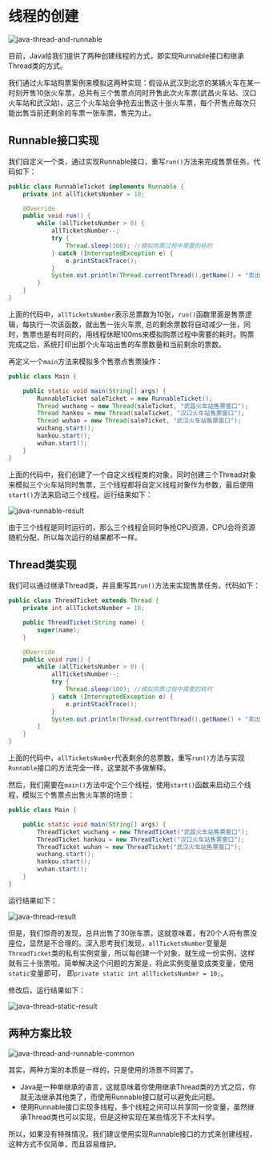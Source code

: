 # 线程的创建

![java-thread-and-runnable](https://tva1.sinaimg.cn/large/008eGmZEly1gmm4ce33tkj30rs0etgms.jpg)

目前，Java给我们提供了两种创建线程的方式，即实现Runnable接口和继承Thread类的方式。

我们通过火车站购票案例来模拟这两种实现：假设从武汉到北京的某辆火车在某一时刻开售10张火车票，总共有三个售票点同时开售此次火车票(武昌火车站、汉口火车站和武汉站)，这三个火车站会争抢去出售这十张火车票，每个开售点每次只能出售当前还剩余的车票一张车票，售完为止。

## Runnable接口实现

我们自定义一个类，通过实现Runnable接口，重写`run()`方法来完成售票任务。代码如下：

```java
public class RunnableTicket implements Runnable {
    private int allTicketsNumber = 10;

    @Override
    public void run() {
        while (allTicketsNumber > 0) {
            allTicketsNumber--;
            try {
                Thread.sleep(100); //模拟购票过程中需要的耗时
            } catch (InterruptedException e) {
                e.printStackTrace();
            }
            System.out.println(Thread.currentThread().getName() + "卖出了1张票，剩余票数为：" + allTicketsNumber);
        }
    }
}
```

上面的代码中，`allTicketsNumber`表示总票数为10张，`run()`函数里面是售票逻辑，每执行一次该函数，就出售一张火车票, 总的剩余票数将自动减少一张，同时，售票也是有时间的，用线程休眠100ms来模拟购票过程中需要的耗时。购票完成之后，系统打印出那个火车站出售的车票数量和当前剩余的票数。

再定义一个`main`方法来模拟多个售票点售票操作：

```java
public class Main {

    public static void main(String[] args) {
        RunnableTicket saleTicket = new RunnableTicket();
        Thread wuchang = new Thread(saleTicket, "武昌火车站售票窗口");
        Thread hankou = new Thread(saleTicket, "汉口火车站售票窗口");
        Thread wuhan = new Thread(saleTicket, "武汉火车站售票窗口");
        wuchang.start();
        hankou.start();
        wuhan.start();
    }
}
```

上面的代码中，我们创建了一个自定义线程类的对象，同时创建三个Thread对象来模拟三个火车站同时售票，三个线程都将自定义线程对象作为参数，最后使用`start()`方法来启动三个线程。运行结果如下：

![java-runnable-result](https://tva1.sinaimg.cn/large/008eGmZEly1gmm4xdgrymj30q6089q5x.jpg)

由于三个线程是同时运行的，那么三个线程会同时争抢CPU资源，CPU会将资源随机分配，所以每次运行的结果都不一样。

## Thread类实现

我们可以通过继承Thread类，并且重写其`run()`方法来实现售票任务。代码如下：

```java
public class ThreadTicket extends Thread {
    private int allTicketsNumber = 10;

    public ThreadTicket(String name) {
        super(name);
    }

    @Override
    public void run() {
        while (allTicketsNumber > 0) {
            allTicketsNumber--;
            try {
                Thread.sleep(100); //模拟购票过程中需要的耗时
            } catch (InterruptedException e) {
                e.printStackTrace();
            }
            System.out.println(Thread.currentThread().getName() + "卖出了1张票，剩余票数为：" + allTicketsNumber);
        }
    }
}
```

上面的代码中，`allTicketsNumber`代表剩余的总票数，重写`run()`方法与实现`Runnable`接口的方法完全一样，这里就不多做解释。

然后，我们需要在`main()`方法中定个三个线程，使用`start()`函数来启动三个线程，模拟三个售票点出售火车票的场景：

```java
public class Main {

    public static void main(String[] args) {
        ThreadTicket wuchang = new ThreadTicket("武昌火车站售票窗口");
        ThreadTicket hankou = new ThreadTicket("汉口火车站售票窗口");
        ThreadTicket wuhan = new ThreadTicket("武汉火车站售票窗口");
        wuchang.start();
        hankou.start();
        wuhan.start();
    }
}
```

运行结果如下：

![java-thread-result](https://tva1.sinaimg.cn/large/008eGmZEly1gmm5wgw725j30t70k711j.jpg)

但是，我们惊奇的发现，总共出售了30张车票，这就意味着，有20个人将有票没座位，显然是不合理的。深入思考我们发现，`allTicketsNumber`变量是`ThreadTicket`类的私有实例变量，所以每创建一个对象，就生成一份实例，这样就有三十张票啦。简单解决这个问题的方案是，将此实例变量变成类变量，使用`static`变量即可， 即`private static int allTicketsNumber = 10;`。

修改后，运行结果如下：

![java-thread-static-result](https://tva1.sinaimg.cn/large/008eGmZEly1gmm62cuc2wj30v909agot.jpg)

## 两种方案比较

![java-thread-and-runnable-common](https://tva1.sinaimg.cn/large/008eGmZEly1gmm64ph08bg308g05p3yb.gif)

其实，两种方案的本质是一样的，只是使用的场景不同罢了。

* Java是一种单继承的语言，这就意味着你使用继承Thread类的方式之后，你就无法继承其他类了，而使用Runnable接口就可以避免此问题。
* 使用Runnable接口实现多线程，多个线程之间可以共享同一份变量，虽然继承Thread类也可以实现，但是这种实现在某些情况下不太科学。

所以，如果没有特殊情况，我们建议使用实现Runnable接口的方式来创建线程，这种方式不仅简单，而且容易维护。
